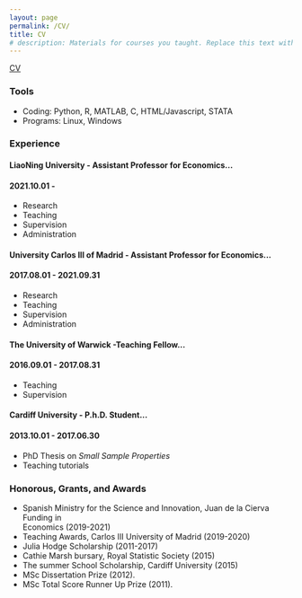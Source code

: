 ```yaml
---
layout: page
permalink: /CV/
title: CV
# description: Materials for courses you taught. Replace this text with your description.
---
```


<p>
  <a href=""></a><div class=""></div>
  <a href="/assets/pdf/CVtemplate.pdf"><div class="color-button">CV</div></a>
</p>

### Tools

* Coding: Python, R, MATLAB, C, HTML/Javascript, STATA
* Programs: Linux, Windows

### Experience

####  LiaoNing University - Assistant Professor for Economics...
#### <su>2021.10.01 -  </su>

* Research
* Teaching
* Supervision
* Administration


####  University Carlos III of Madrid - Assistant Professor for Economics...
#### <su>2017.08.01 - 2021.09.31 </su>

* Research
* Teaching
* Supervision
* Administration

#### The University of Warwick -Teaching Fellow...
#### <su>2016.09.01 - 2017.08.31</su>

* Teaching
* Supervision

#### Cardiff University - P.h.D. Student...
#### <su>2013.10.01 - 2017.06.30</su>

* PhD Thesis on *Small Sample Properties*
* Teaching tutorials

### Honorous, Grants, and Awards

* Spanish Ministry for the Science and Innovation, Juan de la Cierva Funding in               
		Economics (2019-2021) <br>
* Teaching Awards,  Carlos III University of Madrid (2019-2020) <br>
* Julia Hodge Scholarship (2011-2017)
* Cathie Marsh bursary, Royal Statistic Society (2015)
* The summer School Scholarship, Cardiff University (2015)<br>
* MSc Dissertation Prize (2012).
*  MSc Total Score Runner Up Prize (2011).
